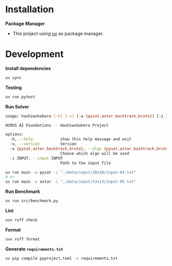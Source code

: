 # Installation

**Package Manager**

- This project using [uv](https://docs.astral.sh/uv/) as package manager.

# Development

**Install dependencies**

```bash
uv sync
```

**Testing**

```bash
uv run pytest
```

**Run Solver**

```bash
usage: hashiwokakero [-h] [-v] [-a {pysat,astar,backtrack,brute}] [-i INPUT]

HCMUS AI Foundations -- Hashiwokakero Project

options:
  -h, --help            show this help message and exit
  -v, --version         Version
  -a {pysat,astar,backtrack,brute}, --algo {pysat,astar,backtrack,brute}
                        Choose which algo will be used
  -i INPUT, --input INPUT
                        Path to the input file
```

```bash
uv run main -a pysat -i "./data/input/20x20/input-04.txt"
# or
uv run main -a astar -i "./data/input/13x13/input-05.txt"
```

**Run Benchmark**

```bash
uv run src/benchmark.py
```

**Lint**

```bash
uvx ruff check
```

**Format**

```bash
uvx ruff format
```

**Generate `requirements.txt`**

```bash
uv pip compile pyproject.toml -o requirements.txt
```
